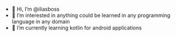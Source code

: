 - 👋 Hi, I’m @iliasboss
- 👀 I’m interested in anything could be learned in any programming language in any domain
- 🌱 I’m currently learning kotlin for android applications 


<!---
iliasboss/iliasboss is a ✨ special ✨ repository because its `README.md` (this file) appears on your GitHub profile.
You can click the Preview link to take a look at your changes.
--->
